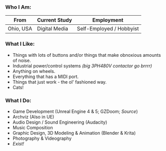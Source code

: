 ### Who I Am:
| From | Current Study | Employment
| --- | --- | --- |
| Ohio, USA | Digital Media | Self-Employed / Hobbyist |

### What I Like:
* Things with lots of buttons and/or things that make obnoxious amounts of noise.
* Industrial power/control systems *(big 3PH480V contactor go brrrr)*
* Anything on wheels.
* Everything that has a MIDI port.
* Things that just work - the ol' fashioned way.
* Cats!

### What I Do:
* Game Development (Unreal Engine 4 & 5; GZDoom; *Source*)
* Archviz (Also in UE)
* Audio Design / Sound Engineering (Audacity)
* Music Composition
* Graphic Design, 3D Modeling & Animation (Blender & Krita)
* Photography & Videography
* *Exist!*
